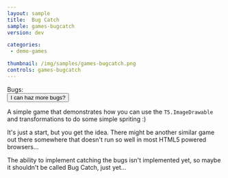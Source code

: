 ```yaml
---
layout: sample
title:  Bug Catch
sample: games-bugcatch
version: dev

categories:
 - demo-games

thumbnail: /img/samples/games-bugcatch.png
controls: games-bugcatch
---
```


<div id="viz-info">
	<label>Bugs:</label><span id="bug_count" class="numeric"></span><br />
</div>

<div id="demoControls">
	<button onclick="BUGCATCH.createBugs(10);">I can haz more bugs?</button>
</div>

A simple game that demonstrates how you can use the `T5.ImageDrawable` and transformations to do some simple spriting :)

It's just a start, but you get the idea.  There might be another similar game out there somewhere that doesn't run so well in most HTML5 powered browsers...

The ability to implement catching the bugs isn't implemented yet, so maybe it shouldn't be called Bug Catch, just yet...

